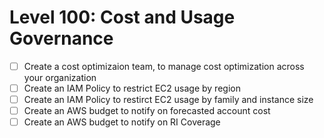 # Level 100: Cost and Usage Governance

- [ ] Create a cost optimizaion team, to manage cost optimization across your organization
- [ ] Create an IAM Policy to restrict EC2 usage by region
- [ ] Create an IAM Policy to restirct EC2 usage by family and instance size
- [ ] Create an AWS budget to notify on forecasted account cost
- [ ] Create an AWS budget to notify on RI Coverage
